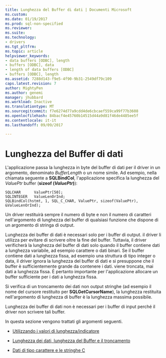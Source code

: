 ```yaml
---
title: Lunghezza del Buffer di dati | Documenti Microsoft
ms.custom: 
ms.date: 01/19/2017
ms.prod: sql-non-specified
ms.reviewer: 
ms.suite: 
ms.technology:
- drivers
ms.tgt_pltfrm: 
ms.topic: article
helpviewer_keywords:
- data buffers [ODBC], length
- buffers [ODBC], data
- length of data buffers [ODBC]
- buffers [ODBC], length
ms.assetid: 7288d143-f9e5-4f90-9b31-2549df79c109
caps.latest.revision: 7
author: MightyPen
ms.author: genemi
manager: jhubbard
ms.workload: Inactive
ms.translationtype: MT
ms.sourcegitcommit: f7e6274d77a9cdd4de6cbcaef559ca99f77b3608
ms.openlocfilehash: 84bacf4e45760b14515d44a9d81f46de4485ee5f
ms.contentlocale: it-it
ms.lasthandoff: 09/09/2017

---
```

# <a name="data-buffer-length"></a>Lunghezza del Buffer di dati
L'applicazione passa la lunghezza in byte del buffer di dati per il driver in un argomento, denominato *BufferLength* o un nome simile. Ad esempio, nella chiamata seguente a **SQLBindCol**, l'applicazione specifica la lunghezza del *ValuePtr* buffer (**sizeof (***ValuePtr***)**):  
  
```  
SQLCHAR      ValuePtr[50];  
SQLINTEGER   ValueLenOrInd;  
SQLBindCol(hstmt, 1, SQL_C_CHAR, ValuePtr, sizeof(ValuePtr), &ValueLenOrInd);  
```  
  
 Un driver restituirà sempre il numero di byte e non il numero di caratteri nell'argomento di lunghezza del buffer di qualsiasi funzione che dispone di un argomento di stringa di output.  
  
 Lunghezza dei buffer di dati è necessari solo per i buffer di output. il driver li utilizza per evitare di scrivere oltre la fine del buffer. Tuttavia, il driver verificherà la lunghezza del buffer di dati solo quando il buffer contiene dati a lunghezza variabile, ad esempio carattere o dati binari. Se il buffer contiene dati a lunghezza fissa, ad esempio una struttura di tipo integer o data, il driver ignora la lunghezza del buffer di dati e si presuppone che il buffer è sufficientemente grande da contenere i dati. viene troncata, mai dati a lunghezza fissa. È pertanto importante per l'applicazione allocare un buffer sufficiente per i dati a lunghezza fissa.  
  
 Si verifica di un troncamento dei dati non output stringhe (ad esempio il nome del cursore restituito per **SQLGetCursorName**), la lunghezza restituita nell'argomento di lunghezza di buffer è la lunghezza massima possibile.  
  
 Lunghezza dei buffer di dati non è necessari per i buffer di input perché il driver non scrivere tali buffer.  
  
 In questa sezione vengono trattati gli argomenti seguenti.  
  
-   [Utilizzando i valori di lunghezza/indicatore](../../../odbc/reference/develop-app/using-length-and-indicator-values.md)  
  
-   [Lunghezza dei dati, lunghezza del Buffer e il troncamento](../../../odbc/reference/develop-app/data-length-buffer-length-and-truncation.md)  
  
-   [Dati di tipo carattere e le stringhe C](../../../odbc/reference/develop-app/character-data-and-c-strings.md)

